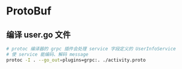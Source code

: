 # ProtoBuf

## 编译 user.go 文件

```bash
# protoc 编译器的 grpc 插件会处理 service 字段定义的 UserInfoService
# 使 service 能编码、解码 message
protoc -I . --go_out=plugins=grpc:. ./activity.proto
```